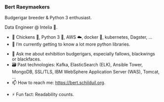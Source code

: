 ### Bert Raeymaekers

Budgerigar breeder & Python 3 enthusiast.

Data Engineer @ Intelia 🐔.

- 🔭 Chickens 🐔, Python 3 🐍, AWS ☁️, docker 🐋, kubernetes, Dagster, ...
- 🌱 I’m currently getting to know a lot more python libraries.
<!-- - 👯 I’m looking to collaborate on ...  -->
<!-- - 🤔 I’m looking for help with ...  -->
- 💬 Ask me about exhibition budgerigars, especially fallows, blackwings or blackfaces.
- 🗃️ Past technologies: Kafka, ElasticSearch (ELK), Ansible Tower, MongoDB, SSL/TLS, IBM WebSphere Application Server (WAS), Tomcat, ...
- 📫 How to reach me: https://bert.schilduil.org.
<!-- - 😄 Pronouns: ... -->
- ⚡ Fun fact: Readability counts.
